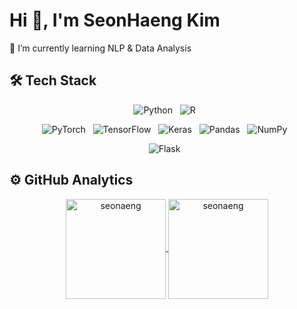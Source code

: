 # Hi 👋, I'm SeonHaeng Kim

🌱 I’m currently learning NLP & Data Analysis


## 🛠 Tech Stack

<p align="center">
  <img alt="Python" src="https://img.shields.io/badge/python-%2314354C.svg?style=for-the-badge&logo=python&logoColor=white"/> &nbsp
  <img alt="R" src="https://img.shields.io/badge/r-%23276DC3.svg?style=for-the-badge&logo=r&logoColor=white"/> &nbsp
</p>
<p align="center">
  <img alt="PyTorch" src="https://img.shields.io/badge/PyTorch-%23EE4C2C.svg?style=for-the-badge&logo=PyTorch&logoColor=white"/> &nbsp
  <img alt="TensorFlow" src="https://img.shields.io/badge/TensorFlow-%23FF6F00.svg?style=for-the-badge&logo=TensorFlow&logoColor=white"/> &nbsp
  <img alt="Keras" src="https://img.shields.io/badge/Keras-%23D00000.svg?style=for-the-badge&logo=Keras&logoColor=white"/> &nbsp
  <img alt="Pandas" src="https://img.shields.io/badge/pandas-%23150458.svg?style=for-the-badge&logo=pandas&logoColor=white"/> &nbsp
  <img alt="NumPy" src="https://img.shields.io/badge/numpy-%23013243.svg?style=for-the-badge&logo=numpy&logoColor=white"/> &nbsp
  
 <p align="center"> 
  <img alt="Flask" src="https://img.shields.io/badge/flask-%23000.svg?style=for-the-badge&logo=flask&logoColor=white"/> &nbsp

## ⚙️ GitHub Analytics

<p align="center">
  <a href="https://github.com/seonaeg">
    <img height="160em" src="https://github-readme-stats.vercel.app/api?username=seonaeng&show_icons=true&theme=default&count_private=true&include_all_commits=true&locale=en" alt="seonaeng" align="center"/>
    <img height="160em" src="https://github-readme-streak-stats.herokuapp.com/?user=seonaeng&theme=default" alt="seonaeng" align="center"/>
  </a>
</p>
